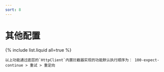 ```yaml
---
sort: 8
---
```


# 其他配置
{% include list.liquid all=true %}

```tip
以上功能通过底层的`HttpClient`内置拦截器实现的功能默认执行顺序为： 100-expect-continue > 重试 > 重定向
```
